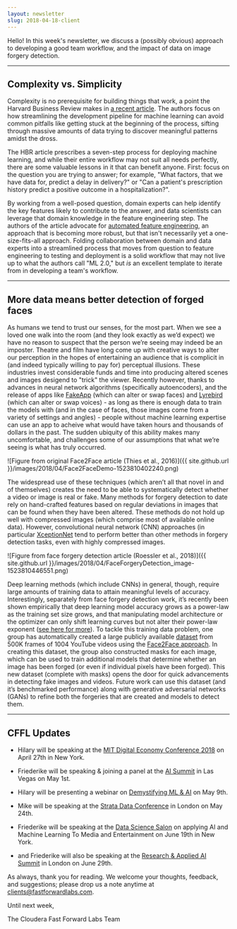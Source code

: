 ```yaml
---
layout: newsletter
slug: 2018-04-18-client
---
```


Hello!  In this week's newsletter, we discuss a (possibly obvious) approach to developing a good team workflow, and the impact of data on image forgery detection.

---

## Complexity vs. Simplicity

Complexity is no prerequisite for building things that work, a point the Harvard Business Review makes in [a recent article](https://hbr.org/2018/03/getting-value-from-machine-learning-isnt-about-fancier-algorithms-its-about-making-it-easier-to-use). The authors focus on how streamlining the development pipeline for machine learning can avoid common pitfalls like getting stuck at the beginning of the process, sifting through massive amounts of data trying to discover meaningful patterns amidst the dross.

The HBR article prescribes a seven-step process for deploying machine learning, and while their entire workflow may not suit all needs perfectly, there are some valuable lessons in it that can benefit anyone. First: focus on the question you are trying to answer; for example, "What factors, that we have data for, predict a delay in delivery?" or "Can a patient's prescription history predict a positive outcome in a hospitalization?". 

By working from a well-posed question, domain experts can help identify the key features likely to contribute to the answer, and data scientists can leverage that domain knowledge in the feature engineering step. The authors of the article advocate for [automated feature engineering](https://github.com/featuretools/featuretools/), an approach that is becoming more robust, but that isn't necessarily yet a one-size-fits-all approach. Folding collaboration between domain and data experts into a streamlined process that moves from question to feature engineering to testing and deployment is a solid workflow that may not live up to what the authors call "ML 2.0," but *is* an excellent template to iterate from in developing a team's workflow.

---

## More data means better detection of forged faces

As humans we tend to trust our senses, for the most part.  When we see a loved one walk into the room (and they look exactly as we’d expect) we have no reason to suspect that the person we’re seeing may indeed be an imposter. Theatre and film have long come up with creative ways to alter our perception in the hopes of entertaining an audience that is complicit in (and indeed typically willing to pay for) perceptual illusions. These industries invest considerable funds and time into producing altered scenes and images desigend to "trick" the viewer. Recently however, thanks to advances in neural network algorithms (specifically autoencoders), and the release of apps like [FakeApp](https://www.fakeapp.org/) (which can alter or swap faces) and [Lyrebird](https://lyrebird.ai/) (which can alter or swap voices) - as long as there is enough data to train the models with (and in the case of faces, those images come from a variety of settings and angles) - people without machine learning expertise can use an app to acheive what would have taken hours and thousands of dollars in the past. The sudden ubiquity of this ability makes many uncomfortable, and challenges some of our assumptions that what we’re seeing is what has truly occurred.

![Figure from original Face2Face article (Thies et al., 2016)]({{ site.github.url }}/images/2018/04/Face2FaceDemo-1523810402240.png)

The widespread use of these techniques (which aren’t all that novel in and of themselves) creates the need to be able to systematically detect whether a video or image is real or fake. Many methods for forgery detection to date rely on hand-crafted features based on regular deviations in images that can be found when they have been altered. These methods do not hold up well with compressed images (which comprise most of available online data).  However, convolutional neural network (CNN) approaches (in particular [XceptionNet](https://arxiv.org/abs/1610.02357) tend to perform better than other methods in forgery detection tasks, even with highly compressed images. 

![Figure from face forgery detection article (Roessler et al., 2018)]({{ site.github.url }}/images/2018/04/FaceForgeryDetection_image-1523810446551.png)

Deep learning methods (which include CNNs) in general, though, require large amounts of training data to attain meaningful levels of accuracy. Interestingly, separately from face forgery detection work, it’s recently been shown empirically that deep learning model accuracy grows as a power-law as the training set size grows, and that manipulating model architecture or the optimizer can only shift learning curves but not alter their power-law exponent ([see here for more](https://arxiv.org/pdf/1712.00409.pdf)). To tackle this training data problem, one group has automatically created a large publicly available [dataset](http://www.niessnerlab.org/projects/roessler2018faceforensics.html) from 500K frames of 1004 YouTube videos using the [Face2Face approach](https://web.stanford.edu/~zollhoef/papers/CVPR2016_Face2Face/paper.pdf). In creating this dataset, the group also constructed masks for each image, which can be used to train additional models that determine whether an image has been forged (or even if individual pixels have been forged). This new dataset (complete with masks) opens the door for quick advancements in detecting fake images and videos. Future work can use this dataset (and it’s benchmarked performance) along with generative adversarial networks (GANs) to refine both the forgeries that are created and models to detect them.

---

## CFFL Updates

* Hilary will be speaking at the [MIT Digital Economy Conference 2018](http://mitsloan.mit.edu/alumni/events/2018-new-york-ide-conference/) on April 27th in New York.

* Friederike will be speaking & joining a panel at the [AI Summit](https://twimlai.com/aisummit-interop-2018/) in Las Vegas on May 1st.

* Hilary will be presenting a webinar on [Demystifying ML & AI](https://info.cloudera.com/LP=1968?src=FFL) on May 9th.

* Mike will be speaking at the [Strata Data Conference](https://conferences.oreilly.com/strata/strata-eu/public/schedule/detail/65283) in London on May 24th.

* Friederike will be speaking at the [Data Science Salon](https://www.eventbrite.com/e/data-science-salon-nyc-tickets-40072527007) on applying AI and Machine Learning To Media and Entertainment on June 19th in New York.

* and Friederike will also be speaking at the [Research & Applied AI Summit](https://raais.co/) in London on June 29th.


As always, thank you for reading. We welcome your thoughts, feedback, and suggestions; please drop us a note anytime at clients@fastforwardlabs.com.

Until next week,

The Cloudera Fast Forward Labs Team
